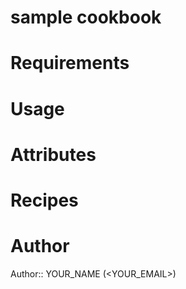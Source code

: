 # sample cookbook

# Requirements

# Usage

# Attributes

# Recipes

# Author

Author:: YOUR_NAME (<YOUR_EMAIL>)

